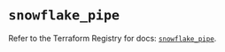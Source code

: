 # `snowflake_pipe`

Refer to the Terraform Registry for docs: [`snowflake_pipe`](https://registry.terraform.io/providers/snowflake-labs/snowflake/0.98.0/docs/resources/pipe).
